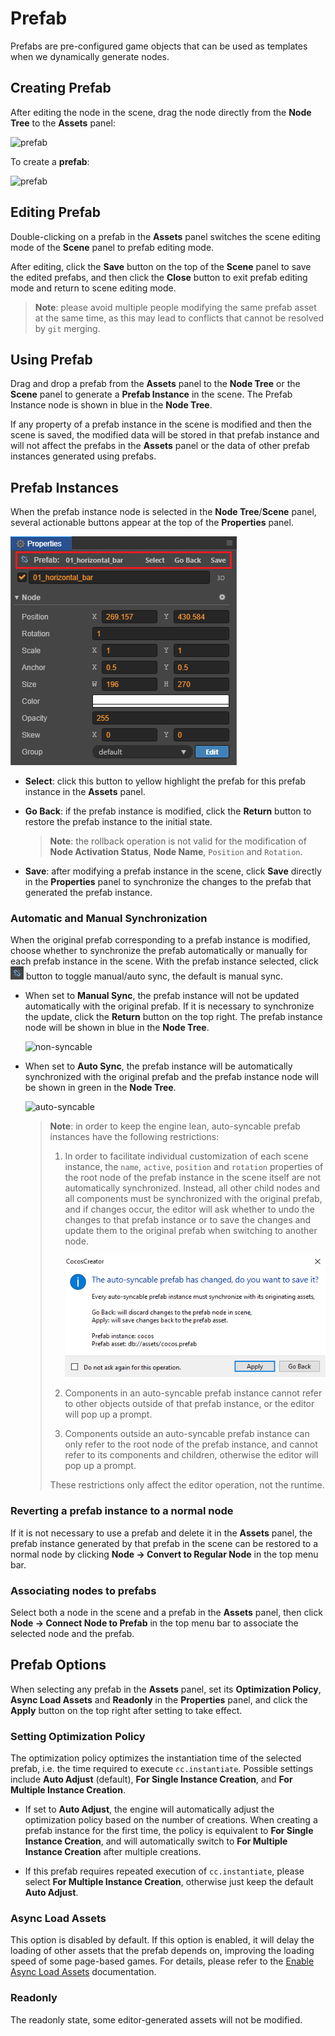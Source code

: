 # Prefab

Prefabs are pre-configured game objects that can be used as templates when we dynamically generate nodes.

## Creating Prefab

After editing the node in the scene, drag the node directly from the **Node Tree** to the **Assets** panel:

![prefab](prefab/create.png)

To create a **prefab**:

![prefab](prefab/created.png)

## Editing Prefab

Double-clicking on a prefab in the **Assets** panel switches the scene editing mode of the **Scene** panel to prefab editing mode.

After editing, click the **Save** button on the top of the **Scene** panel to save the edited prefabs, and then click the **Close** button to exit prefab editing mode and return to scene editing mode.

> **Note**: please avoid multiple people modifying the same prefab asset at the same time, as this may lead to conflicts that cannot be resolved by `git` merging.

## Using Prefab

Drag and drop a prefab from the **Assets** panel to the **Node Tree** or the **Scene** panel to generate a **Prefab Instance** in the scene. The Prefab Instance node is shown in blue in the **Node Tree**.

If any property of a prefab instance in the scene is modified and then the scene is saved, the modified data will be stored in that prefab instance and will not affect the prefabs in the **Assets** panel or the data of other prefab instances generated using prefabs.

## Prefab Instances

When the prefab instance node is selected in the **Node Tree**/**Scene** panel, several actionable buttons appear at the top of the **Properties** panel.

![edit in scene](prefab/edit-in-scene.png)

- **Select**: click this button to yellow highlight the prefab for this prefab instance in the **Assets** panel.

- **Go Back**: if the prefab instance is modified, click the **Return** button to restore the prefab instance to the initial state.

  > **Note**: the rollback operation is not valid for the modification of **Node Activation Status**, **Node Name**, `Position` and `Rotation`.

- **Save**: after modifying a prefab instance in the scene, click **Save** directly in the **Properties** panel to synchronize the changes to the prefab that generated the prefab instance.

### Automatic and Manual Synchronization

When the original prefab corresponding to a prefab instance is modified, choose whether to synchronize the prefab automatically or manually for each prefab instance in the scene. With the prefab instance selected, click ![prefab syn](prefab/prefab-sync.png) button to toggle manual/auto sync, the default is manual sync.

- When set to **Manual Sync**, the prefab instance will not be updated automatically with the original prefab. If it is necessary to synchronize the update, click the **Return** button on the top right. The prefab instance node will be shown in blue in the **Node Tree**.

  ![non-syncable](prefab/non-syncable.png)

- When set to **Auto Sync**, the prefab instance will be automatically synchronized with the original prefab and the prefab instance node will be shown in green in the **Node Tree**.

  ![auto-syncable](prefab/auto-syncable.png)

  > **Note**: in order to keep the engine lean, auto-syncable prefab instances have the following restrictions:
  >
  > 1. In order to facilitate individual customization of each scene instance, the `name`, `active`, `position` and `rotation` properties of the root node of the prefab instance in the scene itself are not automatically synchronized. Instead, all other child nodes and all components must be synchronized with the original prefab, and if changes occur, the editor will ask whether to undo the changes to that prefab instance or to save the changes and update them to the original prefab when switching to another node.
  >
  >    ![change auto prefab](prefab/change-auto-prefab.png)
  >
  > 2. Components in an auto-syncable prefab instance cannot refer to other objects outside of that prefab instance, or the editor will pop up a prompt.
  > 
  > 3. Components outside an auto-syncable prefab instance can only refer to the root node of the prefab instance, and cannot refer to its components and children, otherwise the editor will pop up a prompt.
  >
  > These restrictions only affect the editor operation, not the runtime.

### Reverting a prefab instance to a normal node

If it is not necessary to use a prefab and delete it in the **Assets** panel, the prefab instance generated by that prefab in the scene can be restored to a normal node by clicking **Node -> Convert to Regular Node** in the top menu bar.

### Associating nodes to prefabs

Select both a node in the scene and a prefab in the **Assets** panel, then click **Node -> Connect Node to Prefab** in the top menu bar to associate the selected node and the prefab.

## Prefab Options

When selecting any prefab in the **Assets** panel, set its **Optimization Policy**, **Async Load Assets** and **Readonly** in the **Properties** panel, and click the **Apply** button on the top right after setting to take effect.

### Setting Optimization Policy

The optimization policy optimizes the instantiation time of the selected prefab, i.e. the time required to execute `cc.instantiate`. Possible settings include **Auto Adjust** (default), **For Single Instance Creation**, and **For Multiple Instance Creation**.

- If set to **Auto Adjust**, the engine will automatically adjust the optimization policy based on the number of creations. When creating a prefab instance for the first time, the policy is equivalent to **For Single Instance Creation**, and will automatically switch to **For Multiple Instance Creation** after multiple creations.

- If this prefab requires repeated execution of `cc.instantiate`, please select **For Multiple Instance Creation**, otherwise just keep the default **Auto Adjust**.

### Async Load Assets

This option is disabled by default. If this option is enabled, it will delay the loading of other assets that the prefab depends on, improving the loading speed of some page-based games. For details, please refer to the [Enable Async Load Assets](scene-managing.md#enable-async-load-assets) documentation.

### Readonly

The readonly state, some editor-generated assets will not be modified.
